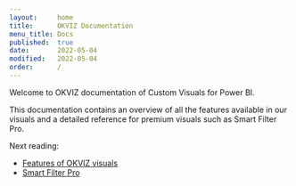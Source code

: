```yaml
---
layout:     home
title:      OKVIZ Documentation
menu_title: Docs
published:  true
date:       2022-05-04
modified:   2022-05-04
order:      /
---
```

Welcome to OKVIZ documentation of Custom Visuals for Power BI.

This documentation contains an overview of all the features available in our visuals and a detailed reference for premium visuals such as Smart Filter Pro.

Next reading:

- [Features of OKVIZ visuals](general)
- [Smart Filter Pro](smart-filter-pro)